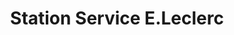 ---
title: "Station Service E.Leclerc"
url: /sarre-union/station-service-e-leclerc/
shop: commodité
---